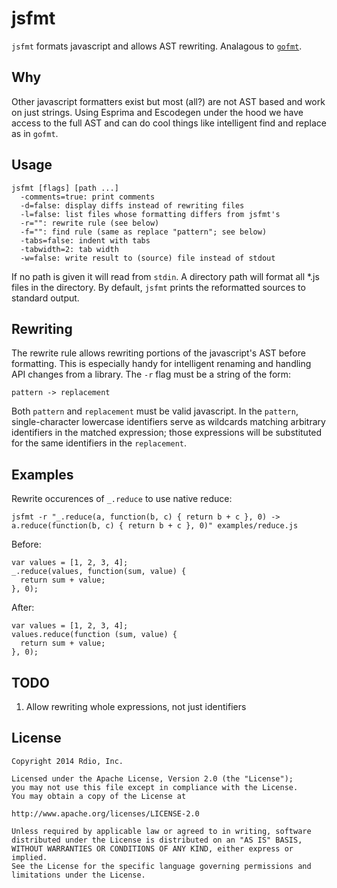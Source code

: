jsfmt
===

`jsfmt` formats javascript and allows AST rewriting. Analagous to [`gofmt`](http://golang.org/cmd/gofmt/).

Why
---

Other javascript formatters exist but most (all?) are not AST based and work on just strings. Using Esprima and Escodegen under the hood we have access to the full AST and can do cool things like intelligent find and replace as in `gofmt`.

Usage
---

```
jsfmt [flags] [path ...]
  -comments=true: print comments
  -d=false: display diffs instead of rewriting files
  -l=false: list files whose formatting differs from jsfmt's
  -r="": rewrite rule (see below)
  -f="": find rule (same as replace "pattern"; see below)
  -tabs=false: indent with tabs
  -tabwidth=2: tab width
  -w=false: write result to (source) file instead of stdout
```

If no path is given it will read from `stdin`. A directory path will format all *.js files in the directory. By default, `jsfmt` prints the reformatted sources to standard output.

Rewriting
---

The rewrite rule allows rewriting portions of the javascript's AST before formatting. This is especially handy for intelligent renaming and handling API changes from a library. The `-r` flag must be a string of the form:

    pattern -> replacement

Both `pattern` and `replacement` must be valid javascript. In the `pattern`, single-character lowercase identifiers serve as wildcards matching arbitrary identifiers in the matched expression; those expressions will be substituted for the same identifiers in the `replacement`.

Examples
---

Rewrite occurences of `_.reduce` to use native reduce:

```lang=bash
jsfmt -r "_.reduce(a, function(b, c) { return b + c }, 0) -> a.reduce(function(b, c) { return b + c }, 0)" examples/reduce.js
```

Before:

```lang=javascript
var values = [1, 2, 3, 4];
_.reduce(values, function(sum, value) {
  return sum + value;
}, 0);
```

After:

```lang=javascript
var values = [1, 2, 3, 4];
values.reduce(function (sum, value) {
  return sum + value;
}, 0);
```

TODO
---

1. Allow rewriting whole expressions, not just identifiers

License
---

    Copyright 2014 Rdio, Inc.

    Licensed under the Apache License, Version 2.0 (the "License");
    you may not use this file except in compliance with the License.
    You may obtain a copy of the License at

    http://www.apache.org/licenses/LICENSE-2.0

    Unless required by applicable law or agreed to in writing, software
    distributed under the License is distributed on an "AS IS" BASIS,
    WITHOUT WARRANTIES OR CONDITIONS OF ANY KIND, either express or implied.
    See the License for the specific language governing permissions and
    limitations under the License.
